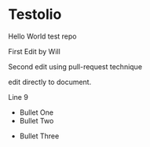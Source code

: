 # Testolio
Hello World test repo

First Edit by Will

Second edit using pull-request technique

edit directly to document.

Line 9


- Bullet One
- Bullet Two
* Bullet Three
